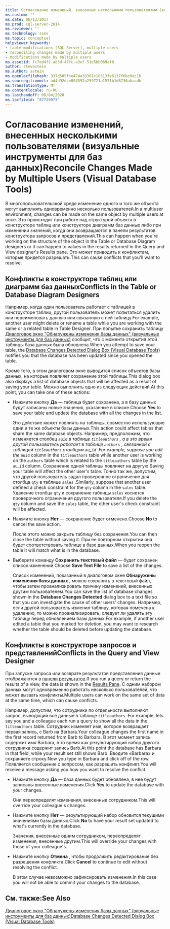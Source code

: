 ```yaml
---
title: Согласование изменений, внесенных несколькими пользователями (визуальные инструменты для баз данных) | Документация Майкрософт
ms.custom: ''
ms.date: 06/13/2017
ms.prod: sql-server-2014
ms.reviewer: ''
ms.technology: ssms
ms.topic: conceptual
helpviewer_keywords:
- table modifications [SQL Server], multiple users
- reconciling changes made by multiple users
- modifications made by multiple users
ms.assetid: fc7ed4f2-ad3d-47fc-a3ef-51e5bb069ef0
author: stevestein
ms.author: sstein
ms.openlocfilehash: 337d505fce474a33301c18313fe6137f6bc0ec1b
ms.sourcegitcommit: ad4d92dce894592a259721a1571b1d8736abacdb
ms.translationtype: MT
ms.contentlocale: ru-RU
ms.lasthandoff: 08/04/2020
ms.locfileid: "87729973"
---
```

# <a name="reconcile-changes-made-by-multiple-users-visual-database-tools"></a><span data-ttu-id="06324-102">Согласование изменений, внесенных несколькими пользователями (визуальные инструменты для баз данных)</span><span class="sxs-lookup"><span data-stu-id="06324-102">Reconcile Changes Made by Multiple Users (Visual Database Tools)</span></span>
  <span data-ttu-id="06324-103">В многопользовательской среде изменение одного и того же объекта могут выполнять одновременно несколько пользователей.</span><span class="sxs-lookup"><span data-stu-id="06324-103">In a multiuser environment, changes can be made on the same object by multiple users at once.</span></span> <span data-ttu-id="06324-104">Это происходит при работе над структурой объекта в конструкторе таблиц или конструкторе диаграмм баз данных либо при изменении значений, когда они возвращаются в панели результатов конструктора запросов и представлений.</span><span class="sxs-lookup"><span data-stu-id="06324-104">This can happen when you're working on the structure of the object in the Table or Database Diagram designers or it can happen to values in the results returned in the Query and View designer's Results pane.</span></span> <span data-ttu-id="06324-105">Это может приводить к конфликтам, которые придется разрешать.</span><span class="sxs-lookup"><span data-stu-id="06324-105">This can cause conflicts that you'll want to resolve.</span></span>  
  
## <a name="conflicts-in-the-table-or-database-diagram-designers"></a><span data-ttu-id="06324-106">Конфликты в конструкторе таблиц или диаграмм баз данных</span><span class="sxs-lookup"><span data-stu-id="06324-106">Conflicts in the Table or Database Diagram Designers</span></span>  
 <span data-ttu-id="06324-107">Например, когда один пользователь работает с таблицей в конструкторе таблиц, другой пользователь может попытаться удалить или переименовать данную или связанную с ней таблицу.</span><span class="sxs-lookup"><span data-stu-id="06324-107">For example, another user might delete or rename a table while you are working with the same or a related table in Table Designer.</span></span> <span data-ttu-id="06324-108">При попытке сохранить таблицу [Диалоговое окно "Обнаружены изменения базы данных" (визуальные инструменты для баз данных)](visual-database-tools.md) сообщит, что с момента открытия этой таблицы база данных была обновлена.</span><span class="sxs-lookup"><span data-stu-id="06324-108">When you attempt to save your table, the [Database Changes Detected Dialog Box &#40;Visual Database Tools&#41;](visual-database-tools.md) notifies you that the database has been updated since you opened the table.</span></span>  
  
 <span data-ttu-id="06324-109">Кроме того, в этом диалоговом окне выводится список объектов базы данных, на которые повлияет сохранение этой таблицы.</span><span class="sxs-lookup"><span data-stu-id="06324-109">This dialog box also displays a list of database objects that will be affected as a result of saving your table.</span></span> <span data-ttu-id="06324-110">Можно выполнить одно из следующих действий.</span><span class="sxs-lookup"><span data-stu-id="06324-110">At this point, you can take one of these actions:</span></span>  
  
-   <span data-ttu-id="06324-111">Нажмите кнопку **Да** — таблица будет сохранена, а в базу данных будут записаны новые значения, указанные в списке.</span><span class="sxs-lookup"><span data-stu-id="06324-111">Choose **Yes** to save your table and update the database with all the changes in the list.</span></span>  
  
     <span data-ttu-id="06324-112">Это действие может повлиять на таблицы, совместно использующие одни и те же объекты базы данных.</span><span class="sxs-lookup"><span data-stu-id="06324-112">This action could affect tables that share the same database objects.</span></span> <span data-ttu-id="06324-113">Например, предположим, что изменяется столбец `au`_`id` в таблице `titleauthors` , а в это время другой пользователь работает в таблице `authors` , связанной с таблицей `titleauthors` столбцом `au`\_`id` .</span><span class="sxs-lookup"><span data-stu-id="06324-113">For example, suppose you edit the `au`_`id` column in the `titleauthors` table while another user is working on the `authors` table which is related to the `titleauthors` table by the `au`\_`id` column.</span></span> <span data-ttu-id="06324-114">Сохранение одной таблицы повлияет на другую.</span><span class="sxs-lookup"><span data-stu-id="06324-114">Saving your table will affect the other user's table.</span></span> <span data-ttu-id="06324-115">Точно так же, допустим, что другой пользователь задал проверочное ограничение для столбца `qty` в таблице `sales` .</span><span class="sxs-lookup"><span data-stu-id="06324-115">Similarly, suppose that another user defined a check constraint for the `qty` column in the `sales` table.</span></span> <span data-ttu-id="06324-116">Удаление столбца `qty` и сохранение таблицы `sales` коснется проверочного ограничения другого пользователя.</span><span class="sxs-lookup"><span data-stu-id="06324-116">If you delete the `qty` column and save the `sales` table, the other user's check constraint will be affected.</span></span>  
  
-   <span data-ttu-id="06324-117">Нажмите кнопку **Нет** — сохранение будет отменено.</span><span class="sxs-lookup"><span data-stu-id="06324-117">Choose **No** to cancel the save action.</span></span>  
  
     <span data-ttu-id="06324-118">После этого можно закрыть таблицу без сохранения.</span><span class="sxs-lookup"><span data-stu-id="06324-118">You can then close the table without saving it.</span></span> <span data-ttu-id="06324-119">При ее повторном открытии она будет соответствовать таблице в базе данных.</span><span class="sxs-lookup"><span data-stu-id="06324-119">When you reopen the table it will match what is in the database.</span></span>  
  
-   <span data-ttu-id="06324-120">Выберите команду **Сохранить текстовый файл** — будет сохранен список изменений.</span><span class="sxs-lookup"><span data-stu-id="06324-120">Choose **Save Text File** to save a list of the changes.</span></span>  
  
     <span data-ttu-id="06324-121">Список изменений, показанный в диалоговом окне **Обнаружены изменения базы данных** , можно сохранить в текстовый файл, чтобы затем проанализировать причину изменений, внесенных другим пользователем.</span><span class="sxs-lookup"><span data-stu-id="06324-121">You can save the list of database changes shown in the **Database Changes Detected** dialog box to a text file so that you can investigate the cause of other users' changes.</span></span> <span data-ttu-id="06324-122">Например, если другой пользователь изменил таблицу, которая помечена к удалению, то можно проанализировать, следует ли удалять эту таблицу перед обновлением базы данных.</span><span class="sxs-lookup"><span data-stu-id="06324-122">For example, if another user edited a table that you marked for deletion, you may want to research whether the table should be deleted before updating the database.</span></span>  
  
## <a name="conflicts-in-the-query-and-view-designer"></a><span data-ttu-id="06324-123">Конфликты в конструкторе запросов и представлений</span><span class="sxs-lookup"><span data-stu-id="06324-123">Conflicts in the Query and View Designer</span></span>  
 <span data-ttu-id="06324-124">При запуске запроса или возврате результатов представления данные отображаются в [панели результатов](results-pane-visual-database-tools.md).</span><span class="sxs-lookup"><span data-stu-id="06324-124">If you run a query or return the results of a view, the data is shown in the [Results Pane](results-pane-visual-database-tools.md).</span></span> <span data-ttu-id="06324-125">С одним набором данных могут одновременно работать несколько пользователей, что может вызвать конфликты.</span><span class="sxs-lookup"><span data-stu-id="06324-125">Multiple users can work on the same set of data at the same time, which can cause conflicts.</span></span>  
  
 <span data-ttu-id="06324-126">Например, допустим, что сотрудники по отдельности выполняют запрос, выводящий все данные в таблице `titleauthors` .</span><span class="sxs-lookup"><span data-stu-id="06324-126">For example, lets say you and a colleague each run a query to show all the data in the `titleauthors` table.</span></span> <span data-ttu-id="06324-127">Сотрудник изменяет имя, которое возвращает первая запись, с Barb на Barbara.</span><span class="sxs-lookup"><span data-stu-id="06324-127">Your colleague changes the first name in the first record returned from Barb to Barbara.</span></span> <span data-ttu-id="06324-128">В этот момент запись содержит имя Barbara, в то время как результирующий набор другого сотрудника содержит запись Barb.</span><span class="sxs-lookup"><span data-stu-id="06324-128">At this point the database has Barbara in that field, while your result set still shows Barb.</span></span> <span data-ttu-id="06324-129">Вводите «Barbara» и сохраняете строку.</span><span class="sxs-lookup"><span data-stu-id="06324-129">Now you type in Barbara and click off of the row.</span></span> <span data-ttu-id="06324-130">Появляется сообщение с вопросом, как разрешить конфликт.</span><span class="sxs-lookup"><span data-stu-id="06324-130">You will receive a message asking you how you want to resolve the conflict.</span></span>  
  
-   <span data-ttu-id="06324-131">Нажмите кнопку **Да** — база данных будет обновлена, в нее будут записаны внесенные изменения.</span><span class="sxs-lookup"><span data-stu-id="06324-131">Click **Yes** to update the database with your changes.</span></span>  
  
     <span data-ttu-id="06324-132">Они переопределят изменения, внесенные сотрудником.</span><span class="sxs-lookup"><span data-stu-id="06324-132">This will override your colleague's changes.</span></span>  
  
-   <span data-ttu-id="06324-133">Нажмите кнопку **Нет** — результирующий набор обновится текущими значениями базы данных.</span><span class="sxs-lookup"><span data-stu-id="06324-133">Click **No** to have your result set updated to what's currently in the database.</span></span>  
  
     <span data-ttu-id="06324-134">Значения, внесенные одним сотрудником, переопределят изменения, внесенные другим.</span><span class="sxs-lookup"><span data-stu-id="06324-134">This will override your changes with those of your colleague's.</span></span>  
  
-   <span data-ttu-id="06324-135">Нажмите кнопку **Отмена** , чтобы продолжить редактирование без разрешения конфликта.</span><span class="sxs-lookup"><span data-stu-id="06324-135">Click **Cancel** to continue to edit without resolving the conflict.</span></span>  
  
     <span data-ttu-id="06324-136">В этом случае невозможно зафиксировать изменения.</span><span class="sxs-lookup"><span data-stu-id="06324-136">In this case you will not be able to commit your changes to the database.</span></span>  
  
## <a name="see-also"></a><span data-ttu-id="06324-137">См. также:</span><span class="sxs-lookup"><span data-stu-id="06324-137">See Also</span></span>  
 [<span data-ttu-id="06324-138">Диалоговое окно "Обнаружены изменения базы данных" (визуальные инструменты для баз данных)</span><span class="sxs-lookup"><span data-stu-id="06324-138">Database Changes Detected Dialog Box &#40;Visual Database Tools&#41;</span></span>](visual-database-tools.md)  
  
  
